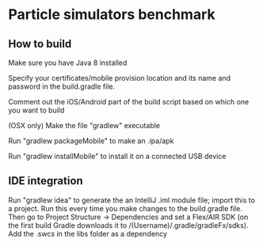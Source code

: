 Particle simulators benchmark
==========


How to build
------------

Make sure you have Java 8 installed

Specify your certificates/mobile provision location and its name and password in the build.gradle file.

Comment out the iOS/Android part of the build script based on which one you want to build

(OSX only) Make the file "gradlew" executable

Run "gradlew packageMobile" to make an .ipa/apk

Run "gradlew installMobile" to install it on a connected USB device


IDE integration
---------------

Run "gradlew idea" to generate the an IntelliJ .iml module file; import this to a project. Run this every time you make changes to the build.gradle file. Then go to Project Structure -> Dependencies and set a Flex/AIR SDK (on the first build Gradle downloads it to /(Username)/.gradle/gradleFx/sdks).
Add the .swcs in the libs folder as a dependency
